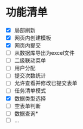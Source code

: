 # 功能清单
- [x] 局部刷新
- [x] 网页内创建模板
- [x] 网页内提交
- [ ] 从数据库导出为excel文件
- [ ] 二级联动菜单
- [ ] 用户分配
- [ ] 提交次数统计
- [ ] 允许查看并修改已提交表单
- [ ] 任务清单模式
- [x] 数据类型选择
- [ ] 空表单判断
- [ ] 数据查询*
- [ ] ...
